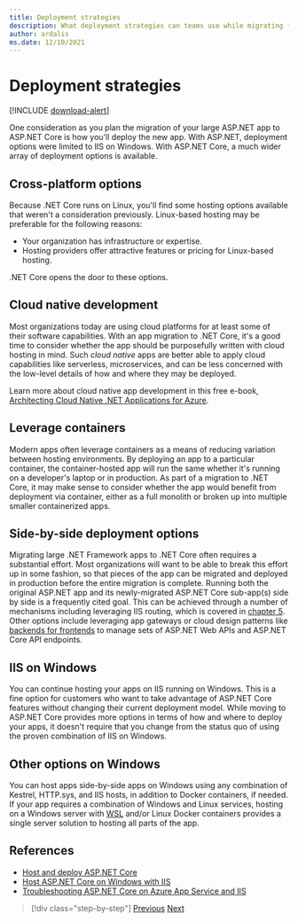 ```yaml
---
title: Deployment strategies
description: What deployment strategies can teams use while migrating from ASP.NET to ASP.NET Core? Can an incremental migration allow side-by-side deployment of .NET Framework and .NET Core apps, providing a seamless end user experience?
author: ardalis
ms.date: 12/10/2021
---
```


# Deployment strategies

[!INCLUDE [download-alert](includes/download-alert.md)]

One consideration as you plan the migration of your large ASP.NET app to ASP.NET Core is how you'll deploy the new app. With ASP.NET, deployment options were limited to IIS on Windows. With ASP.NET Core, a much wider array of deployment options is available.

## Cross-platform options

Because .NET Core runs on Linux, you'll find some hosting options available that weren't a consideration previously. Linux-based hosting may be preferable for the following reasons:

* Your organization has infrastructure or expertise.
* Hosting providers offer attractive features or pricing for Linux-based hosting.

.NET Core opens the door to these options.

## Cloud native development

Most organizations today are using cloud platforms for at least some of their software capabilities. With an app migration to .NET Core, it's a good time to consider whether the app should be purposefully written with cloud hosting in mind. Such *cloud native* apps are better able to apply cloud capabilities like serverless, microservices, and can be less concerned with the low-level details of how and where they may be deployed.

Learn more about cloud native app development in this free e-book, [Architecting Cloud Native .NET Applications for Azure](../cloud-native/index.md).

## Leverage containers

Modern apps often leverage containers as a means of reducing variation between hosting environments. By deploying an app to a particular container, the container-hosted app will run the same whether it's running on a developer's laptop or in production. As part of a migration to .NET Core, it may make sense to consider whether the app would benefit from deployment via container, either as a full monolith or broken up into multiple smaller containerized apps.

## Side-by-side deployment options

Migrating large .NET Framework apps to .NET Core often requires a substantial effort. Most organizations will want to be able to break this effort up in some fashion, so that pieces of the app can be migrated and deployed in production before the entire migration is complete. Running both the original ASP.NET app and its newly-migrated ASP.NET Core sub-app(s) side by side is a frequently cited goal. This can be achieved through a number of mechanisms including leveraging IIS routing, which is covered in [chapter 5](deployment-scenarios.md). Other options include leveraging app gateways or cloud design patterns like [backends for frontends](/azure/architecture/patterns/backends-for-frontends) to manage sets of ASP.NET Web APIs and ASP.NET Core API endpoints.

## IIS on Windows

You can continue hosting your apps on IIS running on Windows. This is a fine option for customers who want to take advantage of ASP.NET Core features without changing their current deployment model. While moving to ASP.NET Core provides more options in terms of how and where to deploy your apps, it doesn't require that you change from the status quo of using the proven combination of IIS on Windows.

## Other options on Windows

You can host apps side-by-side apps on Windows using any combination of Kestrel, HTTP.sys, and IIS hosts, in addition to Docker containers, if needed. If your app requires a combination of Windows and Linux services, hosting on a Windows server with [WSL](/windows/wsl/about) and/or Linux Docker containers provides a single server solution to hosting all parts of the app.

## References

- [Host and deploy ASP.NET Core](/aspnet/core/host-and-deploy/)
- [Host ASP.NET Core on Windows with IIS](/aspnet/core/host-and-deploy/iis/)
- [Troubleshooting ASP.NET Core on Azure App Service and IIS](/aspnet/core/test/troubleshoot-azure-iis)

>[!div class="step-by-step"]
>[Previous](migrate-web-forms.md)
>[Next](additional-migration-resources.md)
